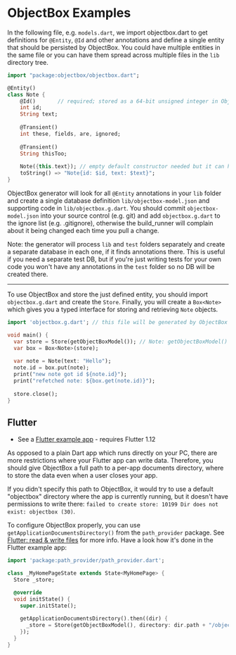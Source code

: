 ObjectBox Examples
==========================

In the following file, e.g. `models.dart`, we import objectbox.dart to get definitions for `@Entity`, 
`@Id` and other annotations and define a single entity that should be persisted by ObjectBox. You could have multiple 
entities in the same file or you can have them spread across multiple files in the `lib` directory tree. 

```dart
import "package:objectbox/objectbox.dart";

@Entity()
class Note {
    @Id()       // required; stored as a 64-bit unsigned integer in ObjectBox
    int id;
    String text;
    
    @Transient()
    int these, fields, are, ignored;
    
    @Transient()
    String thisToo;
    
    Note({this.text}); // empty default constructor needed but it can have optional args
    toString() => "Note{id: $id, text: $text}";
}
```

ObjectBox generator will look for all `@Entity` annotations in your `lib` folder and create a single database definition
`lib/objectbox-model.json` and supporting code in `lib/objectbox.g.dart`. 
You should commit `objectbox-model.json` into your source control (e.g. git) and add `objectbox.g.dart` to the ignore 
list (e.g. .gitignore), otherwise the build_runner will complain about it being changed each time you pull a change.

Note: the generator will process `lib` and `test` folders separately and create a separate database in each one, if it 
finds annotations there. This is useful if you need a separate test DB, but if you're just writing tests for your own 
code you won't have any annotations in the `test` folder so no DB will be created there.  

-------------------

To use ObjectBox and store the just defined entity, you should import `objectbox.g.dart` and create the `Store`.
Finally, you will create a `Box<Note>` which gives you a typed interface for storing and retrieving `Note` objects.

```dart
import 'objectbox.g.dart'; // this file will be generated by ObjectBox after running `pub run build_runner build`

void main() {
  var store = Store(getObjectBoxModel()); // Note: getObjectBoxModel() is generated for you in objectbox.g.dart
  var box = Box<Note>(store);
  
  var note = Note(text: "Hello");
  note.id = box.put(note);
  print("new note got id ${note.id}");
  print("refetched note: ${box.get(note.id)}");
  
  store.close();
}
```

Flutter
--------
* See a [Flutter example app](flutter/objectbox_demo) - requires Flutter 1.12

As opposed to a plain Dart app which runs directly on your PC, there are more restrictions where your Flutter app can 
write data. Therefore, you should give ObjectBox a full path to a per-app documents directory, where to store the data 
even when a user closes your app. 

If you didn't specify this path to ObjectBox, it would try to use a default "objectbox" directory where the app is 
currently running, but it doesn't have permissions to write there: `failed to create store: 10199 Dir does not exist: objectbox (30)`.

To configure ObjectBox properly, you can use `getApplicationDocumentsDirectory()` from the `path_provider` package. 
See [Flutter: read & write files](https://flutter.dev/docs/cookbook/persistence/reading-writing-files) for more info. 
Have a look how it's done in the Flutter example app:
```dart
import 'package:path_provider/path_provider.dart';

class _MyHomePageState extends State<MyHomePage> {
  Store _store;

  @override
  void initState() {
    super.initState();
    
    getApplicationDocumentsDirectory().then((dir) {
      _store = Store(getObjectBoxModel(), directory: dir.path + "/objectbox");
    });
  }
}
```